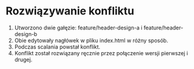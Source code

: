 # Rozwiązywanie konfliktu

1. Utworzono dwie gałęzie: feature/header-design-a i feature/header-design-b
2. Obie edytowały nagłówek w pliku index.html w różny sposób.
3. Podczas scalania powstał konflikt.
4. Konflikt został rozwiązany ręcznie przez połączenie wersji pierwszej i drugej.
